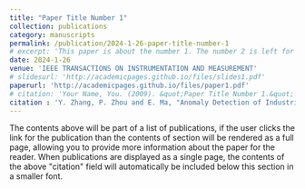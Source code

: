 ```yaml
---
title: "Paper Title Number 1"
collection: publications
category: manuscripts
permalink: /publication/2024-1-26-paper-title-number-1
# excerpt: 'This paper is about the number 1. The number 2 is left for future work.'
date: 2024-1-26
venue: 'IEEE TRANSACTIONS ON INSTRUMENTATION AND MEASUREMENT'
# slidesurl: 'http://academicpages.github.io/files/slides1.pdf'
paperurl: 'http://academicpages.github.io/files/paper1.pdf'
# citation: 'Your Name, You. (2009). &quot;Paper Title Number 1.&quot; <i>Journal 1</i>. 1(1).'
citation : 'Y. Zhang, P. Zhou and E. Ma, "Anomaly Detection of Industrial Smelting Furnace Incorporated With Accelerated Sampling Denoising Diffusion Probability Model and Conv-Transformer," in IEEE Transactions on Instrumentation and Measurement, vol. 73, pp. 1-11, 2024'
---
```


The contents above will be part of a list of publications, if the user clicks the link for the publication than the contents of section will be rendered as a full page, allowing you to provide more information about the paper for the reader. When publications are displayed as a single page, the contents of the above "citation" field will automatically be included below this section in a smaller font.